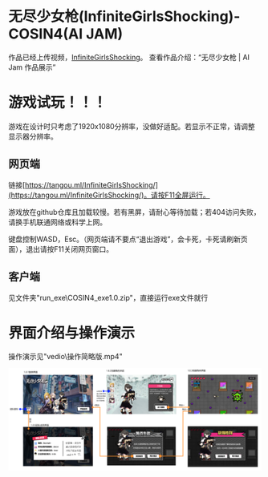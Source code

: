 # 无尽少女枪(InfiniteGirlsShocking)-COSIN4(AI JAM)

作品已经上传视频，[InfiniteGirlsShocking](https://www.bilibili.com/video/BV1kG4y1g7aY/?share_source=copy_web&vd_source=e71966b84faf5874c21ed098ab048bff)。
查看作品介绍：“无尽少女枪 | AI Jam 作品展示”

# 游戏试玩！！！

游戏在设计时只考虑了1920x1080分辨率，没做好适配。若显示不正常，请调整显示器分辨率。

## 网页端

链接[https://tangou.ml/InfiniteGirlsShocking/](https://tangou.ml/InfiniteGirlsShocking/)。请按F11全屏运行。

游戏放在github仓库且加载较慢。若有黑屏，请耐心等待加载；若404访问失败，请换手机联通网络或科学上网。

键盘控制WASD，Esc。（网页端请不要点“退出游戏”，会卡死，卡死请刷新页面），退出请按F11关闭网页窗口。

## 客户端

见文件夹"run_exe\COSIN4_exe1.0.zip"，直接运行exe文件就行

# 界面介绍与操作演示

操作演示见"vedio\操作简略版.mp4"

![](Images/Introduce.png)
